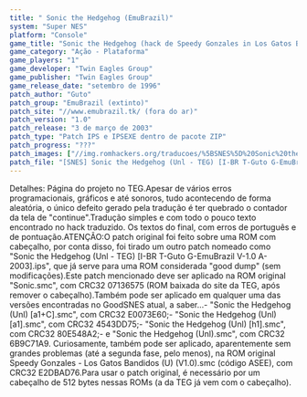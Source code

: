 ```yaml
---
title: " Sonic the Hedgehog (EmuBrazil)"
system: "Super NES"
platform: "Console"
game_title: "Sonic the Hedgehog (hack de Speedy Gonzales in Los Gatos Bandidos)"
game_category: "Ação - Plataforma"
game_players: "1"
game_developer: "Twin Eagles Group"
game_publisher: "Twin Eagles Group"
game_release_date: "setembro de 1996"
patch_author: "Guto"
patch_group: "EmuBrazil (extinto)"
patch_site: "//www.emubrazil.tk/ (fora do ar)"
patch_version: "1.0"
patch_release: "3 de março de 2003"
patch_type: "Patch IPS e IPSEXE dentro de pacote ZIP"
patch_progress: "???"
patch_images: ["//img.romhackers.org/traducoes/%5BSNES%5D%20Sonic%20the%20Hedgehog%20-%20EmuBrazil%20-%201.png","//img.romhackers.org/traducoes/%5BSNES%5D%20Sonic%20the%20Hedgehog%20-%20EmuBrazil%20-%202.png","//img.romhackers.org/traducoes/%5BSNES%5D%20Sonic%20the%20Hedgehog%20-%20EmuBrazil%20-%203.png"]
patch_file: "[SNES] Sonic the Hedgehog (Unl - TEG) [I-BR T-Guto G-EmuBrazil V-1.0 A-2003].zip"
---
```


Detalhes: Página do projeto no TEG.Apesar de vários erros programacionais, gráficos e até sonoros, tudo acontecendo de forma aleatória, o único defeito gerado pela tradução é ter quebrado o contador da tela de "continue".Tradução simples e com todo o pouco texto encontrado no hack traduzido. Os textos do final, com erros de português e de pontuação.ATENÇÃO:O patch original foi feito sobre uma ROM com cabeçalho, por conta disso, foi tirado um outro patch nomeado como "Sonic the Hedgehog (Unl - TEG) [I-BR T-Guto G-EmuBrazil V-1.0 A-2003].ips", que já serve para uma ROM considerada "good dump" (sem modificações).Este patch mencionado deve ser aplicado na ROM original "Sonic.smc", com CRC32 07136575 (ROM baixada do site da TEG, após remover o cabeçalho).Também pode ser aplicado em qualquer uma das versões encontradas no GoodSNES atual, a saber...- "Sonic the Hedgehog (Unl) [a1+C].smc", com CRC32 E0073E60;- "Sonic the Hedgehog (Unl) [a1].smc", com CRC32 4543DD75;- "Sonic the Hedgehog (Unl) [h1].smc", com CRC32 80E548A2;- e "Sonic the Hedgehog (Unl).smc", com CRC32 6B9C71A9. Curiosamente, também pode ser aplicado, aparentemente sem grandes problemas (até a segunda fase, pelo menos), na ROM original Speedy Gonzales - Los Gatos Bandidos (U) (V1.0).smc (código ASEE), com CRC32 E2DBAD76.Para usar o patch original, é necessário por um cabeçalho de 512 bytes nessas ROMs (a da TEG já vem com o cabeçalho).